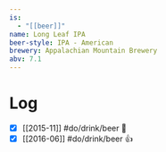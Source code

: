 ```yaml
---
is:
  - "[[beer]]"
name: Long Leaf IPA
beer-style: IPA - American
brewery: Appalachian Mountain Brewery
abv: 7.1
---
```

# Log
- [x] [[2015-11]] #do/drink/beer 🤞
- [x] [[2016-06]] #do/drink/beer 👍
